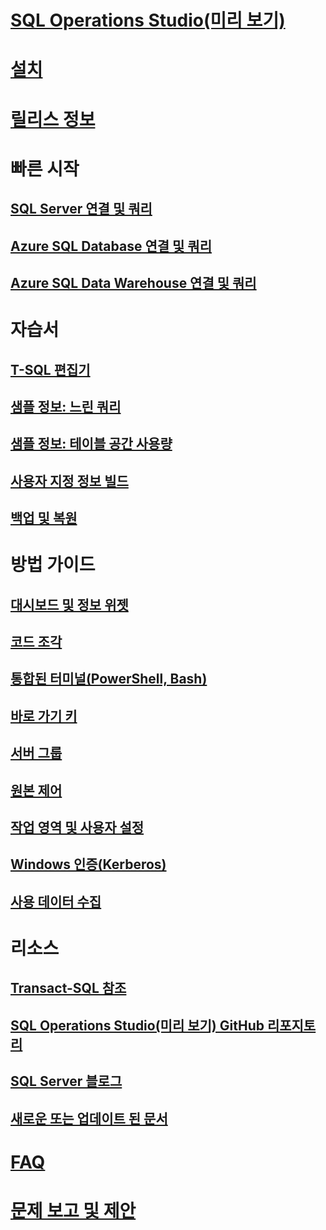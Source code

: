 # [SQL Operations Studio(미리 보기)](what-is.md)
# [설치](download.md)
# [릴리스 정보](release-notes.md)
# 빠른 시작
## [SQL Server 연결 및 쿼리](quickstart-sql-server.md)
## [Azure SQL Database 연결 및 쿼리](quickstart-sql-database.md)
## [Azure SQL Data Warehouse 연결 및 쿼리](quickstart-sql-dw.md)
# 자습서
## [T-SQL 편집기](tutorial-sql-editor.md) 
## [샘플 정보: 느린 쿼리](tutorial-qds-sql-server.md)
## [샘플 정보: 테이블 공간 사용량](tutorial-table-space-sql-server.md)
## [사용자 지정 정보 빌드](tutorial-build-custom-insight-sql-server.md) 
## [백업 및 복원](tutorial-backup-restore-sql-server.md)
# 방법 가이드
## [대시보드 및 정보 위젯](insight-widgets.md)
## [코드 조각](code-snippets.md)
## [통합된 터미널(PowerShell, Bash)](integrated-terminal.md)
## [바로 가기 키](keyboard-shortcuts.md)
## [서버 그룹](server-groups.md)
## [원본 제어](source-control.md)
## [작업 영역 및 사용자 설정](settings.md)
## [Windows 인증(Kerberos)](enable-kerberos.md)
## [사용 데이터 수집](usage-data-collection.md)
# 리소스
## [Transact-SQL 참조](../t-sql/language-reference.md)
## [SQL Operations Studio(미리 보기) GitHub 리포지토리](https://www.github.com/Microsoft/SqlOpsStudio)
## [SQL Server 블로그](https://blogs.technet.microsoft.com/dataplatforminsider/)
## [새로운 또는 업데이트 된 문서](new-updated-sql-operations-studio.md)
# [FAQ](faq.md)
# [문제 보고 및 제안](https://github.com/microsoft/sqlopsstudio/issues)
